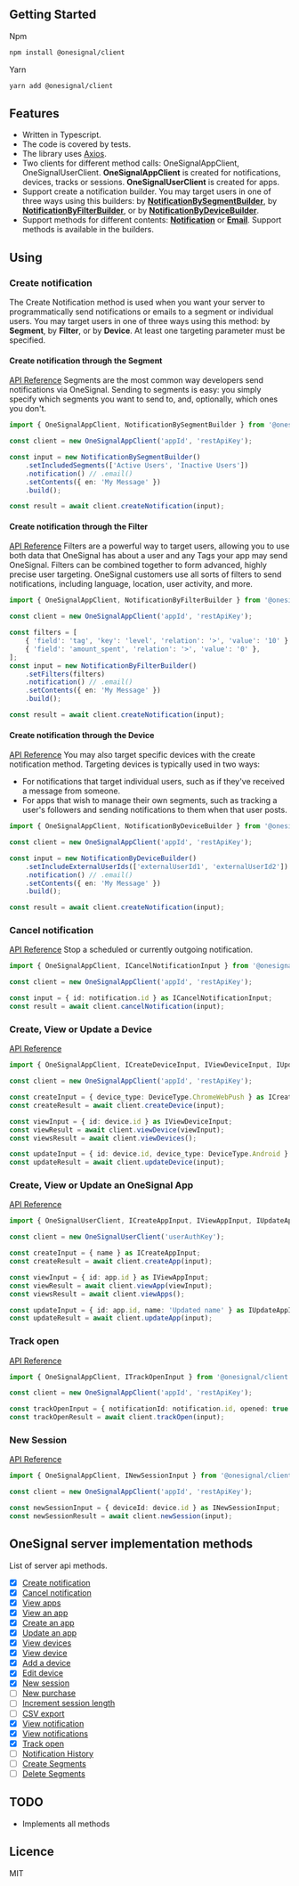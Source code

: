 ## Getting Started

Npm
```sh
npm install @onesignal/client
```

Yarn
```sh
yarn add @onesignal/client
```

## Features
- Written in Typescript.
- The code is covered by tests.
- The library uses [Axios](https://github.com/axios/axios).
- Two clients for different method calls: OneSignalAppClient, OneSignalUserClient. **OneSignalAppClient** is created for notifications, devices, tracks or sessions. **OneSignalUserClient** is created for apps.
- Support create a notification builder. You may target users in one of three ways using this builders: by **[NotificationBySegmentBuilder](https://github.com/kvandake/onesignal/blob/master/src/builders/notification/notificationBySegment.builder.ts)**, by **[NotificationByFilterBuilder](https://github.com/kvandake/onesignal/blob/master/src/builders/notification/notificationByFilter.builder.ts)**, or by **[NotificationByDeviceBuilder](https://github.com/kvandake/onesignal/blob/master/src/builders/notification/notificationByDevice.builder.ts)**.
- Support methods for different contents: **[Notification](https://github.com/kvandake/onesignal/blob/master/src/builders/notification/notification.builder.ts)** or **[Email](https://github.com/kvandake/onesignal/blob/master/src/builders/notification/email.builder.ts)**. Support methods is available in the builders.

## Using

### Create notification
The Create Notification method is used when you want your server to programmatically send notifications or emails to a segment or individual users. You may target users in one of three ways using this method: by **Segment**, by **Filter**, or by **Device**. At least one targeting parameter must be specified.

#### Create notification through the Segment
[API Reference](https://documentation.onesignal.com/reference#section-send-to-segments)
Segments are the most common way developers send notifications via OneSignal. Sending to segments is easy: you simply specify which segments you want to send to, and, optionally, which ones you don't.
```typescript
import { OneSignalAppClient, NotificationBySegmentBuilder } from '@onesignal/client';

const client = new OneSignalAppClient('appId', 'restApiKey');

const input = new NotificationBySegmentBuilder()
    .setIncludedSegments(['Active Users', 'Inactive Users'])
    .notification() // .email()
    .setContents({ en: 'My Message' })
    .build();

const result = await client.createNotification(input);
```

#### Create notification through the Filter
[API Reference](https://documentation.onesignal.com/reference#section-send-to-users-based-on-filters)
Filters are a powerful way to target users, allowing you to use both data that OneSignal has about a user and any Tags your app may send OneSignal. Filters can be combined together to form advanced, highly precise user targeting. OneSignal customers use all sorts of filters to send notifications, including language, location, user activity, and more.
```typescript
import { OneSignalAppClient, NotificationByFilterBuilder } from '@onesignal/client';

const client = new OneSignalAppClient('appId', 'restApiKey');

const filters = [
    { 'field': 'tag', 'key': 'level', 'relation': '>', 'value': '10' },
    { 'field': 'amount_spent', 'relation': '>', 'value': '0' },
];
const input = new NotificationByFilterBuilder()
    .setFilters(filters)
    .notification() // .email()
    .setContents({ en: 'My Message' })
    .build();

const result = await client.createNotification(input);
```

#### Create notification through the Device
[API Reference](https://documentation.onesignal.com/reference#section-send-to-specific-devices)
You may also target specific devices with the create notification method. Targeting devices is typically used in two ways:
-  For notifications that target individual users, such as if they've received a message from someone.
- For apps that wish to manage their own segments, such as tracking a user's followers and sending notifications to them when that user posts.
```typescript
import { OneSignalAppClient, NotificationByDeviceBuilder } from '@onesignal/client';

const client = new OneSignalAppClient('appId', 'restApiKey');

const input = new NotificationByDeviceBuilder()
    .setIncludeExternalUserIds(['externalUserId1', 'externalUserId2'])
    .notification() // .email()
    .setContents({ en: 'My Message' })
    .build();

const result = await client.createNotification(input);
```

### Cancel notification
[API Reference](https://documentation.onesignal.com/reference#cancel-notification)
Stop a scheduled or currently outgoing notification.
```typescript
import { OneSignalAppClient, ICancelNotificationInput } from '@onesignal/client';

const client = new OneSignalAppClient('appId', 'restApiKey');

const input = { id: notification.id } as ICancelNotificationInput;
const result = await client.cancelNotification(input);
```

### Create, View or Update a Device
[API Reference](https://documentation.onesignal.com/reference#view-devices)
```typescript
import { OneSignalAppClient, ICreateDeviceInput, IViewDeviceInput, IUpdateDeviceInput, DeviceType } from '@onesignal/client';

const client = new OneSignalAppClient('appId', 'restApiKey');

const createInput = { device_type: DeviceType.ChromeWebPush } as ICreateDeviceInput;
const createResult = await client.createDevice(input);

const viewInput = { id: device.id } as IViewDeviceInput;
const viewResult = await client.viewDevice(viewInput);
const viewsResult = await client.viewDevices();

const updateInput = { id: device.id, device_type: DeviceType.Android } as IUpdateDeviceInput;
const updateResult = await client.updateDevice(input);
```

### Create, View or Update an OneSignal App
[API Reference](https://documentation.onesignal.com/reference#view-apps-apps)
```typescript
import { OneSignalUserClient, ICreateAppInput, IViewAppInput, IUpdateAppInput } from '@onesignal/client';

const client = new OneSignalUserClient('userAuthKey');

const createInput = { name } as ICreateAppInput;
const createResult = await client.createApp(input);

const viewInput = { id: app.id } as IViewAppInput;
const viewResult = await client.viewApp(viewInput);
const viewsResult = await client.viewApps();

const updateInput = { id: app.id, name: 'Updated name' } as IUpdateAppInput;
const updateResult = await client.updateApp(input);
```

### Track open
[API Reference](https://documentation.onesignal.com/reference#track-open)
```typescript
import { OneSignalAppClient, ITrackOpenInput } from '@onesignal/client';

const client = new OneSignalAppClient('appId', 'restApiKey');

const trackOpenInput = { notificationId: notification.id, opened: true } as ITrackOpenInput;
const trackOpenResult = await client.trackOpen(input);
```

### New Session
[API Reference](https://documentation.onesignal.com/reference#new-session)
```typescript
import { OneSignalAppClient, INewSessionInput } from '@onesignal/client';

const client = new OneSignalAppClient('appId', 'restApiKey');

const newSessionInput = { deviceId: device.id } as INewSessionInput;
const newSessionResult = await client.newSession(input);
```

## OneSignal server implementation methods
List of server api methods.
- [x] [Create notification](https://documentation.onesignal.com/reference#create-notification)
- [x] [Cancel notification](https://documentation.onesignal.com/reference#cancel-notification)
- [x] [View apps](https://documentation.onesignal.com/reference#view-apps-apps)
- [x] [View an app](https://documentation.onesignal.com/reference#view-an-app)
- [x] [Create an app](https://documentation.onesignal.com/reference#create-an-app)
- [x] [Update an app](https://documentation.onesignal.com/reference#update-an-app)
- [x] [View devices](https://documentation.onesignal.com/reference#view-devices)
- [x] [View device](https://documentation.onesignal.com/reference#view-device)
- [x] [Add a device](https://documentation.onesignal.com/reference#add-a-device)
- [x] [Edit device](https://documentation.onesignal.com/reference#edit-device)
- [x] [New session](https://documentation.onesignal.com/reference#new-session)
- [ ] [New purchase](https://documentation.onesignal.com/reference#new-purchase)
- [ ] [Increment session length](https://documentation.onesignal.com/reference#increment-session-length)
- [ ] [CSV export](https://documentation.onesignal.com/reference#csv-export)
- [x] [View notification](https://documentation.onesignal.com/reference#view-notification)
- [x] [View notifications](https://documentation.onesignal.com/reference#view-notifications)
- [x] [Track open](https://documentation.onesignal.com/reference#track-open)
- [ ] [Notification History](https://documentation.onesignal.com/reference#notification-history)
- [ ] [Create Segments](https://documentation.onesignal.com/reference#create-segments)
- [ ] [Delete Segments](https://documentation.onesignal.com/reference#delete-segments)

## TODO
- Implements all methods
## Licence
MIT

